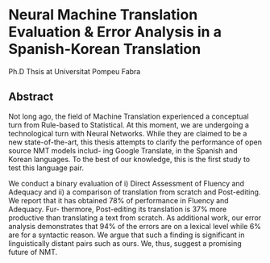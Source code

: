 # Neural Machine Translation Evaluation &amp; Error Analysis in a Spanish-Korean Translation

Ph.D Thsis at Universitat Pompeu Fabra

## Abstract
Not long ago, the field of Machine Translation experienced a conceptual turn from Rule-based to Statistical. At this moment, we are undergoing a technological turn with Neural Networks. While they are claimed to be a new state-of-the-art, this thesis attempts to clarify the performance of open source NMT models includ- ing Google Translate, in the Spanish and Korean languages. To the best of our knowledge, this is the first study to test this language pair.

We conduct a binary evaluation of i) Direct Assessment of Fluency and Adequacy and ii) a comparison of translation from scratch and Post-editing. We report that it has obtained 78% of performance in Fluency and Adequacy. Fur- thermore, Post-editing its translation is 37% more productive than translating a text from scratch. As additional work, our error analysis demonstrates that 94% of the errors are on a lexical level while 6% are for a syntactic reason. We argue that such a finding is significant in linguistically distant pairs such as ours. We, thus, suggest a promising future of NMT. 

